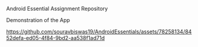 Android Essential Assignment Repository

Demonstration of the App


https://github.com/souravbiswas19/AndroidEssentials/assets/78258134/8452defa-ed05-4f84-9bd2-aa538f1ad71d

